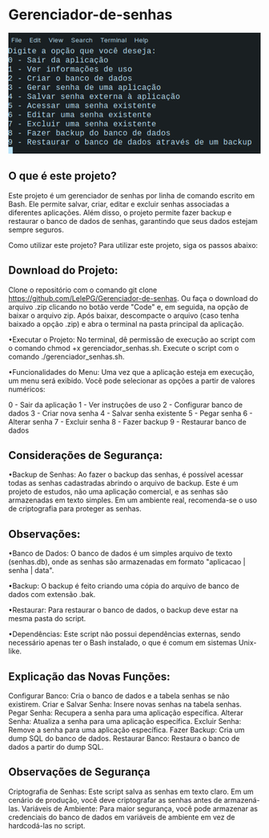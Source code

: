 # Gerenciador-de-senhas
<img src = "/print.png">

## O que é este projeto?
Este projeto é um gerenciador de senhas por linha de comando escrito em Bash. Ele permite salvar, criar, editar e excluir senhas associadas a diferentes aplicações. Além disso, o projeto permite fazer backup e restaurar o banco de dados de senhas, garantindo que seus dados estejam sempre seguros.

Como utilizar este projeto?
Para utilizar este projeto, siga os passos abaixo:

## Download do Projeto:

Clone o repositório com o comando git clone https://github.com/LelePG/Gerenciador-de-senhas.
Ou faça o download do arquivo .zip clicando no botão verde "Code" e, em seguida, na opção de baixar o arquivo zip.
Após baixar, descompacte o arquivo (caso tenha baixado a opção .zip) e abra o terminal na pasta principal da aplicação.

•Executar o Projeto:
No terminal, dê permissão de execução ao script com o comando chmod +x gerenciador_senhas.sh.
Execute o script com o comando ./gerenciador_senhas.sh.

•Funcionalidades do Menu:
Uma vez que a aplicação esteja em execução, um menu será exibido. Você pode selecionar as opções a partir de valores numéricos:

0 - Sair da aplicação
1 - Ver instruções de uso
2 - Configurar banco de dados
3 - Criar nova senha
4 - Salvar senha existente
5 - Pegar senha
6 - Alterar senha
7 - Excluir senha
8 - Fazer backup
9 - Restaurar banco de dados

## Considerações de Segurança:
•Backup de Senhas: Ao fazer o backup das senhas, é possível acessar todas as senhas cadastradas abrindo o arquivo de backup. Este é um projeto de estudos, não uma aplicação comercial, e as senhas são armazenadas em texto simples. Em um ambiente real, recomenda-se o uso de criptografia para proteger as senhas.

## Observações:
•Banco de Dados: O banco de dados é um simples arquivo de texto (senhas.db), onde as senhas são armazenadas em formato "aplicacao | senha | data".

•Backup: O backup é feito criando uma cópia do arquivo de banco de dados com extensão .bak.

•Restaurar: Para restaurar o banco de dados, o backup deve estar na mesma pasta do script.

•Dependências: Este script não possui dependências externas, sendo necessário apenas ter o Bash instalado, o que é comum em sistemas Unix-like.

## Explicação das Novas Funções:
Configurar Banco: Cria o banco de dados e a tabela senhas se não existirem.
Criar e Salvar Senha: Insere novas senhas na tabela senhas.
Pegar Senha: Recupera a senha para uma aplicação específica.
Alterar Senha: Atualiza a senha para uma aplicação específica.
Excluir Senha: Remove a senha para uma aplicação específica.
Fazer Backup: Cria um dump SQL do banco de dados.
Restaurar Banco: Restaura o banco de dados a partir do dump SQL.

## Observações de Segurança
Criptografia de Senhas: Este script salva as senhas em texto claro. Em um cenário de produção, você deve criptografar as senhas antes de armazená-las.
Variáveis de Ambiente: Para maior segurança, você pode armazenar as credenciais do banco de dados em variáveis de ambiente em vez de hardcodá-las no script.



